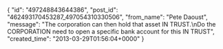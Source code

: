  {
   "id": "497248843644386",
   "post_id": "462493170453287_497054310330506",
   "from_name": "Pete Daoust",
   "message": "The corporation can then hold that asset IN TRUST.\nDo the CORPORATION need to open a specific bank account for this IN TRUST",
   "created_time": "2013-03-29T01:56:04+0000"
 }
